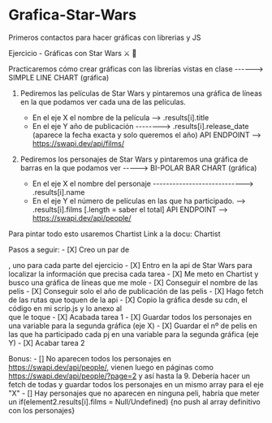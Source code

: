 # Grafica-Star-Wars
Primeros contactos para hacer gráficas con librerias y JS

Ejercicio - Gráficas con Star Wars ⚔️ 🔫

Practicaremos cómo crear gráficas con las librerías vistas en clase ------> SIMPLE LINE CHART (gráfica)

1. Pediremos las películas de Star Wars y pintaremos una gráfica de líneas en la que podamos ver cada una de las películas.
    - En el eje X el nombre de la película --> .results[i].title
    - En el eje Y año de publicación --------> .results[i].release_date (aparece la fecha exacta y solo queremos el año)
API ENDPOINT --> https://swapi.dev/api/films/

2. Pediremos los personajes de Star Wars y pintaremos una gráfica de barras en la que podamos ver -----> BI-POLAR BAR CHART (gráfica)
    - En el eje X el nombre del personaje ----------------------------> .results[i].name
    - En el eje Y el número de películas en las que ha participado. --> .results[i].films  [.length = saber el total]
API ENDPOINT --> https://swapi.dev/api/people/

Para pintar todo esto usaremos Chartist Link a la docu: Chartist


Pasos a seguir:
    - [X] Creo un par de <div>, uno para cada parte del ejercicio
    - [X] Entro en la api de Star Wars para localizar la información que precisa cada tarea
    - [X] Me meto en Chartist y busco una gráfica de líneas que me mole
    - [X] Conseguir el nombre de las pelis
    <!-- let films = []
                                    for (let i = 0; i < element.results.length; i++) {
                                        films.push(element.results[i].title) 
                                    }
                                    return films -->
    - [X] Conseguir solo el año de publicación de las pelis
    <!-- yearsArray.push((element.results[i].release_date).slice(0, 4)) -->
    - [X] Hago fetch de las rutas que toquen de la api
    - [X] Copio la gráfica desde su cdn, el código en mi scrip.js y lo anexo al <div> que le toque
    - [X] Acabada tarea 1
    - [X] Guardar todos los personajes en una variable para la segunda gráfica (eje X)
    - [X] Guardar el nº de pelis en las que ha participado cada pj en una variable para la segunda gráfica (eje Y)
    - [X] Acabar tarea 2


Bonus:
    - [] No aparecen todos los personajes en https://swapi.dev/api/people/, vienen luego en páginas como https://swapi.dev/api/people/?page=2 y así hasta la 9. Debería hacer un fetch de todas y guardar todos los personajes en un mismo array para el eje "X"
    - [] Hay personajes que no aparecen en ninguna peli, habría que meter un if(element2.results[i].films = Null/Undefined) {no push al array definitivo con los personajes}
